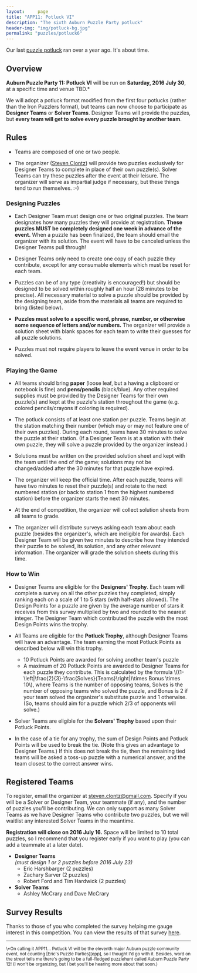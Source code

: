 ```yaml
---
layout:     page
title: "APP11: Potluck VI"
description: "The sixth Auburn Puzzle Party potluck"
header-img: "img/potluck-bg.jpg"
permalink: "puzzles/potluck6"
---
```


Our last [puzzle potluck][0]
ran over a year ago. It's about time.

[0]: http://auburnpuzzleparty.wikia.com/wiki/Puzzle_Potluck_5:_Iron_Puzzlers

## Overview

**Auburn Puzzle Party 11: Potluck VI** will be run on
**Saturday, 2016 July 30**, at a specific time and venue TBD.\*

We will adopt a potluck format modified from the first four potlucks
(rather than the Iron Puzzlers format), but teams can now choose to
participate as **Designer Teams** or **Solver Teams**. Designer Teams will
provide the puzzles, but **every team will get to solve every puzzle brought
by another team**.

## Rules

* Teams are composed of one or two people.

* The organizer ([Steven Clontz](http://clontz.org))
  will provide two puzzles exclusively for Designer Teams to
  complete in place of their own puzzle(s). Solver Teams can try these puzzles
  after the event at their leisure. The organizer will serve as impartial judge
  if necessary, but these things tend to run themselves. :-)

### Designing Puzzles

* Each Designer Team must design one or two original puzzles. The team
  designates how many puzzles they will provide at registration. **These puzzles
  MUST be completely designed one week in advance of the event.**
  When a puzzle has been finalized, the team should email the organizer with
  its solution. The event will have to be
  canceled unless the Designer Teams pull through!

* Designer Teams only need to create one copy of each puzzle they contribute,
  except for any consumable elements which must be reset for each team.

* Puzzles can be of any type (creativity is encouraged!)
  but should be designed to be solved within roughly half an hour
  (28 minutes to be precise).
  All necessary material to solve a
  puzzle should be provided by the designing team, aside from the
  materials all teams are required to bring (listed below).

* **Puzzles must solve to a specific
  word, phrase, number, or otherwise some sequence of
  letters and/or numbers.** The organizer will provide
  a solution sheet with blank spaces for each team to write their guesses
  for all puzzle solutions.

* Puzzles must not require players to leave the event venue in order to be
  solved.

### Playing the Game

* All teams should bring **paper** (loose leaf, but a having a
  clipboard or notebook is fine)
  and **pens/pencils** (black/blue). Any other required
  supplies must be provided by the Designer Teams for their own puzzle(s)
  and kept at the puzzle's station throughout the game
  (e.g. colored pencils/crayons if coloring is required).

* The potluck consists of at least one station per puzzle. Teams begin at the
  station matching their number (which may or may not feature one of their own
  puzzles). During each round, teams have 30 minutes
  to solve the puzzle at their station. (If a Designer Team is at a station
  with their own puzzle, they will solve a puzzle provided by the organizer
  instead.)

* Solutions must be written on the provided solution sheet
  and kept with the team until the end of the game; solutions may not be
  changed/added after the 30 minutes for that puzzle have expired.

* The organizer will keep the official time. After each puzzle, teams will
  have two minutes to reset their puzzle(s)
  and rotate to the next numbered station (or back to
  station 1 from the highest numbered station) before the organizer
  starts the next 30 minutes.

* At the end of competition, the organizer will collect solution sheets from
  all teams to grade.

* The organizer will distribute surveys asking each team about each puzzle
  (besides the organizer's, which are ineligible for awards). Each
  Designer Team will be given two minutes to describe how they intended their
  puzzle to be solved, its solution, and any other
  relevant information. The organizer will grade the solution sheets during
  this time.

### How to Win

* Designer Teams are eligible for the **Designers' Trophy**. Each team
  will complete a survey on all the other puzzles they completed, simply
  ranking each on a scale of 1 to 5 stars (with half-stars allowed). The
  Design Points for a puzzle are given by the average number of stars it
  receives from this survey multiplied by two and rounded to the nearest
  integer.
  The Designer Team which contributed the puzzle with the
  most Design Points wins the trophy.

* All Teams are eligible for the **Potluck Trophy**, although Designer Teams
  will have an advantage. The team earning the most Potluck Points as described
  below will win this trophy.
    * 10 Potluck Points are awarded for solving another team's puzzle
    * A maximum of 20 Potluck Points are awarded to Designer Teams for each
      puzzle they contribute. This is calculated by the formula
      \\((1-\\left|\\frac{2}{3}-\\frac{Solves}{Teams}\\right|)\\times Bonus \\times 10\\),
      where Teams is the number of opposing teams, Solves is the number of
      opposing teams who solved the puzzle, and Bonus is 2 if your team solved the
      organizer's substitute puzzle and 1 otherwise.
      (So, teams should aim for a puzzle which 2/3 of opponents will solve.)

* Solver Teams are eligible for the **Solvers' Trophy** based upon their
  Potluck Points.

* In the case of a tie for any trophy, the sum of Design Points and Potluck
  Points will be used to break the tie.
  (Note this gives an advantage to Designer Teams.) If this does not break the
  tie, then the remaining tied teams will be asked a toss-up puzzle with a
  numerical answer, and the team closest to the correct answer wins.

## Registered Teams

To register, email the organizer at
<steven.clontz@gmail.com>. Specify if you will be a Solver or Designer Team,
your teammate (if any), and the number of puzzles you'll be contributing.
We can only support as many Solver Teams as we have Designer Teams who contribute
two puzzles, but we will waitlist any interested Solver Teams in the meantime.

**Registration will close on 2016 July 16.** Space will be limited to 10 total
puzzles, so I recommend that you register early if you want to play
(you can add a teammate at a later date).

* **Designer Teams**  
  *(must design 1 or 2 puzzles before 2016 July 23)*
    * Eric Harshbarger (2 puzzles)
    * Zachary Sarver (2 puzzles)
    * Robert Ford and Tim Hardwick (2 puzzles)
* **Solver Teams**
    * Ashley McCrary and Dave McCrary

## Survey Results

Thanks to those of you who completed the survey helping me gauge interest
in this competition. You can view the results of that survey [here][1].

[1]: https://docs.google.com/forms/d/1mcnlmruUOP97kYPpgAwhHC9130mjBN56hyBHVNcwTJA/viewanalytics

---

<small>
\*On calling it APP11...
Potluck VI will be the eleventh major Auburn puzzle community event,
not counting [Eric's Puzzle Parties][epp], so I thought I'd go with it.
Besides, word on the street tells me
there's going to be a full-fledged puzzlehunt called Auburn Puzzle
Party 12!
(I won't be organizing, but I bet you'll be hearing more about that soon.)
</small>

[epp]: http://www.ericharshbarger.org/epp/
